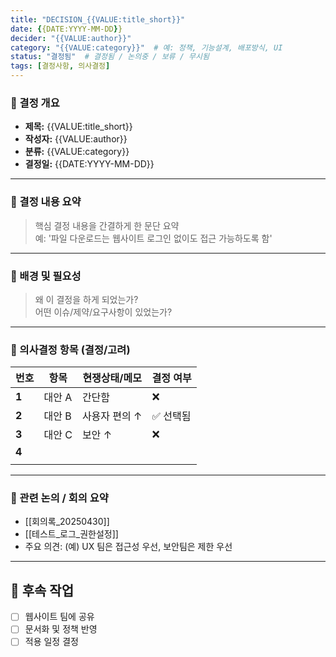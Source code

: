 ```yaml
---
title: "DECISION_{{VALUE:title_short}}"
date: {{DATE:YYYY-MM-DD}}
decider: "{{VALUE:author}}"
category: "{{VALUE:category}}"  # 예: 정책, 기능설계, 배포방식, UI
status: "결정됨"  # 결정됨 / 논의중 / 보류 / 무시됨
tags: [결정사항, 의사결정]
---
```


### 🔹 결정 개요

- **제목:** {{VALUE:title_short}}  
- **작성자:** {{VALUE:author}}  
- **분류:** {{VALUE:category}}  
- **결정일:** {{DATE:YYYY-MM-DD}}

---

### 🔹 결정 내용 요약

> 핵심 결정 내용을 간결하게 한 문단 요약  
예: '파일 다운로드는 웹사이트 로그인 없이도 접근 가능하도록 함'

---

### 🔹 배경 및 필요성

> 왜 이 결정을 하게 되었는가?  
> 어떤 이슈/제약/요구사항이 있었는가?

---

### 🔹 의사결정 항목 (결정/고려)

| 번호    | 항목   | 현쟁상태/메모  | 결정 여부 |
| ----- | ---- | -------- | ----- |
| **1** | 대안 A | 간단함      | ❌     |
| **2** | 대안 B | 사용자 편의 ↑ | ✅ 선택됨 |
| **3** | 대안 C | 보안 ↑     | ❌     |
| **4** |      |          |       |
|       |      |          |       |

---

### 🔹 관련 논의 / 회의 요약

- [[회의록_20250430]]  
- [[테스트_로그_권한설정]]  
- 주요 의견: (예) UX 팀은 접근성 우선, 보안팀은 제한 우선

---

## 🔹 후속 작업

- [ ] 웹사이트 팀에 공유  
- [ ] 문서화 및 정책 반영  
- [ ] 적용 일정 결정
